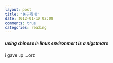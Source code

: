 ```yaml
---
layout: post
title: "关于看书"
date: 2012-01-10 02:08
comments: true
categories: reading
---
```

##### using chinese in linux environment is a nightmare #####
i gave up ...orz
